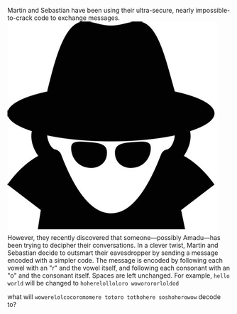 Martin and Sebastian have been using their ultra-secure, nearly impossible-to-crack code to exchange messages. ![Alt Text](img.png)
However, they recently discovered that someone—possibly Amadu—has been trying to decipher their conversations. In a clever twist, Martin and Sebastian decide to outsmart their eavesdropper by sending a message encoded with a simpler code. The message is encoded by following each vowel with an "r" and the vowel itself, and following each consonant with an "o" and the consonant itself. Spaces are left unchanged. For example, `hello world` will be changed to `hoherelolloloro woworororloldod`


what will `wowerelolcocoromomere totoro tothohere soshohorowow` decode to?
